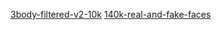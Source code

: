 [3body-filtered-v2-10k](https://www.kaggle.com/datasets/ameencaslam/3body-filtered-v2-10k)
[140k-real-and-fake-faces](https://www.kaggle.com/datasets/xhlulu/140k-real-and-fake-faces)
